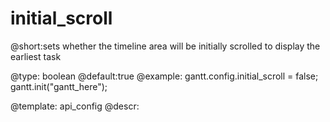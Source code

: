 initial_scroll
=============

@short:sets whether the timeline area will be initially scrolled to display the earliest task 
	

@type: boolean
@default:true
@example:
gantt.config.initial_scroll = false;
gantt.init("gantt_here");

@template:	api_config
@descr:



